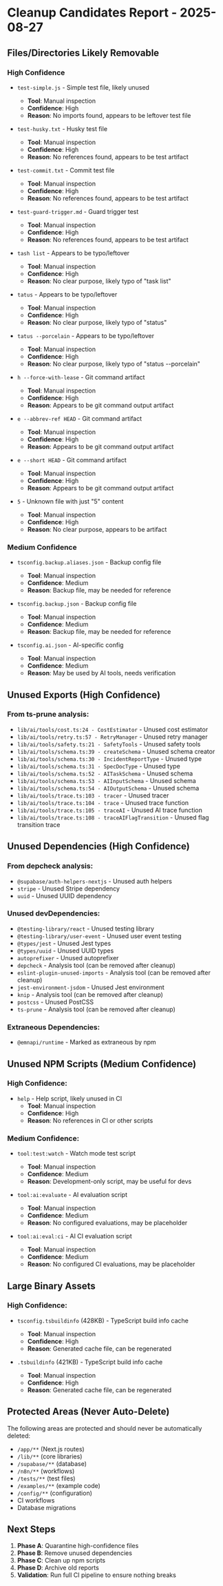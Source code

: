 # Cleanup Candidates Report - 2025-08-27

## Files/Directories Likely Removable

### High Confidence
- `test-simple.js` - Simple test file, likely unused
  - **Tool**: Manual inspection
  - **Confidence**: High
  - **Reason**: No imports found, appears to be leftover test file

- `test-husky.txt` - Husky test file
  - **Tool**: Manual inspection
  - **Confidence**: High
  - **Reason**: No references found, appears to be test artifact

- `test-commit.txt` - Commit test file
  - **Tool**: Manual inspection
  - **Confidence**: High
  - **Reason**: No references found, appears to be test artifact

- `test-guard-trigger.md` - Guard trigger test
  - **Tool**: Manual inspection
  - **Confidence**: High
  - **Reason**: No references found, appears to be test artifact

- `tash list` - Appears to be typo/leftover
  - **Tool**: Manual inspection
  - **Confidence**: High
  - **Reason**: No clear purpose, likely typo of "task list"

- `tatus` - Appears to be typo/leftover
  - **Tool**: Manual inspection
  - **Confidence**: High
  - **Reason**: No clear purpose, likely typo of "status"

- `tatus --porcelain` - Appears to be typo/leftover
  - **Tool**: Manual inspection
  - **Confidence**: High
  - **Reason**: No clear purpose, likely typo of "status --porcelain"

- `h --force-with-lease` - Git command artifact
  - **Tool**: Manual inspection
  - **Confidence**: High
  - **Reason**: Appears to be git command output artifact

- `e --abbrev-ref HEAD` - Git command artifact
  - **Tool**: Manual inspection
  - **Confidence**: High
  - **Reason**: Appears to be git command output artifact

- `e --short HEAD` - Git command artifact
  - **Tool**: Manual inspection
  - **Confidence**: High
  - **Reason**: Appears to be git command output artifact

- `5` - Unknown file with just "5" content
  - **Tool**: Manual inspection
  - **Confidence**: High
  - **Reason**: No clear purpose, appears to be artifact

### Medium Confidence
- `tsconfig.backup.aliases.json` - Backup config file
  - **Tool**: Manual inspection
  - **Confidence**: Medium
  - **Reason**: Backup file, may be needed for reference

- `tsconfig.backup.json` - Backup config file
  - **Tool**: Manual inspection
  - **Confidence**: Medium
  - **Reason**: Backup file, may be needed for reference

- `tsconfig.ai.json` - AI-specific config
  - **Tool**: Manual inspection
  - **Confidence**: Medium
  - **Reason**: May be used by AI tools, needs verification

## Unused Exports (High Confidence)

### From ts-prune analysis:
- `lib/ai/tools/cost.ts:24 - CostEstimator` - Unused cost estimator
- `lib/ai/tools/retry.ts:57 - RetryManager` - Unused retry manager
- `lib/ai/tools/safety.ts:21 - SafetyTools` - Unused safety tools
- `lib/ai/tools/schema.ts:39 - createSchema` - Unused schema creator
- `lib/ai/tools/schema.ts:30 - IncidentReportType` - Unused type
- `lib/ai/tools/schema.ts:31 - SpecDocType` - Unused type
- `lib/ai/tools/schema.ts:52 - AITaskSchema` - Unused schema
- `lib/ai/tools/schema.ts:53 - AIInputSchema` - Unused schema
- `lib/ai/tools/schema.ts:54 - AIOutputSchema` - Unused schema
- `lib/ai/tools/trace.ts:103 - tracer` - Unused tracer
- `lib/ai/tools/trace.ts:104 - trace` - Unused trace function
- `lib/ai/tools/trace.ts:105 - traceAI` - Unused AI trace function
- `lib/ai/tools/trace.ts:108 - traceAIFlagTransition` - Unused flag transition trace

## Unused Dependencies (High Confidence)

### From depcheck analysis:
- `@supabase/auth-helpers-nextjs` - Unused auth helpers
- `stripe` - Unused Stripe dependency
- `uuid` - Unused UUID dependency

### Unused devDependencies:
- `@testing-library/react` - Unused testing library
- `@testing-library/user-event` - Unused user event testing
- `@types/jest` - Unused Jest types
- `@types/uuid` - Unused UUID types
- `autoprefixer` - Unused autoprefixer
- `depcheck` - Analysis tool (can be removed after cleanup)
- `eslint-plugin-unused-imports` - Analysis tool (can be removed after cleanup)
- `jest-environment-jsdom` - Unused Jest environment
- `knip` - Analysis tool (can be removed after cleanup)
- `postcss` - Unused PostCSS
- `ts-prune` - Analysis tool (can be removed after cleanup)

### Extraneous Dependencies:
- `@emnapi/runtime` - Marked as extraneous by npm

## Unused NPM Scripts (Medium Confidence)

### High Confidence:
- `help` - Help script, likely unused in CI
  - **Tool**: Manual inspection
  - **Confidence**: High
  - **Reason**: No references in CI or other scripts

### Medium Confidence:
- `tool:test:watch` - Watch mode test script
  - **Tool**: Manual inspection
  - **Confidence**: Medium
  - **Reason**: Development-only script, may be useful for devs

- `tool:ai:evaluate` - AI evaluation script
  - **Tool**: Manual inspection
  - **Confidence**: Medium
  - **Reason**: No configured evaluations, may be placeholder

- `tool:ai:eval:ci` - AI CI evaluation script
  - **Tool**: Manual inspection
  - **Confidence**: Medium
  - **Reason**: No configured CI evaluations, may be placeholder

## Large Binary Assets

### High Confidence:
- `tsconfig.tsbuildinfo` (428KB) - TypeScript build info cache
  - **Tool**: Manual inspection
  - **Confidence**: High
  - **Reason**: Generated cache file, can be regenerated

- `.tsbuildinfo` (421KB) - TypeScript build info cache
  - **Tool**: Manual inspection
  - **Confidence**: High
  - **Reason**: Generated cache file, can be regenerated

## Protected Areas (Never Auto-Delete)

The following areas are protected and should never be automatically deleted:
- `/app/**` (Next.js routes)
- `/lib/**` (core libraries)
- `/supabase/**` (database)
- `/n8n/**` (workflows)
- `/tests/**` (test files)
- `/examples/**` (example code)
- `/config/**` (configuration)
- CI workflows
- Database migrations

## Next Steps

1. **Phase A**: Quarantine high-confidence files
2. **Phase B**: Remove unused dependencies
3. **Phase C**: Clean up npm scripts
4. **Phase D**: Archive old reports
5. **Validation**: Run full CI pipeline to ensure nothing breaks
